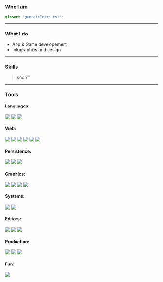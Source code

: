 ### Who I am 
```css
@insert 'genericIntro.txt';
```
---

### What I do
- App & Game developement
- Infographics and design
---

### Skills
> soon™
---

### Tools
#### Languages:
<img src="https://img.shields.io/badge/java-5382A1.svg?style=for-the-badge&logo=java&logoColor=white"/>
<img src="https://img.shields.io/badge/python-3776ab.svg?style=for-the-badge&logo=python&logoColor=white"/>
<img src="https://img.shields.io/badge/sql-f29111.svg?style=for-the-badge&logo=microsoftsqlserver&logoColor=white"/>

#### Web:
<img src="https://img.shields.io/badge/html-e44d26.svg?style=for-the-badge&logo=html5&logoColor=white"/>
<img src="https://img.shields.io/badge/css-264de4.svg?style=for-the-badge&logo=css3&logoColor=white"/>
<img src="https://img.shields.io/badge/sass-CD6799.svg?style=for-the-badge&logo=sass&logoColor=white"/>

<img src="https://img.shields.io/badge/javascript-f27a10.svg?style=for-the-badge&logo=javascript&logoColor=white"/>
<img src="https://img.shields.io/badge/typescript-3178c6.svg?style=for-the-badge&logo=typescript&logoColor=white"/>

<img src="https://img.shields.io/badge/json-000000.svg?style=for-the-badge&logo=json&logoColor=white"/>

#### Persistence:
<!--
#### Database:
<img src="https://img.shields.io/badge/oracle-C74634.svg?style=for-the-badge&logo=oracle&logoColor=white"/>
-->
<img src="https://img.shields.io/badge/mysql-00758f.svg?style=for-the-badge&logo=mysql&logoColor=white"/>
<img src="https://img.shields.io/badge/mariadb-1f305f.svg?style=for-the-badge&logo=mariadb&logoColor=white"/>
<img src="https://img.shields.io/badge/postgres-336791.svg?style=for-the-badge&logo=postgresql&logoColor=white"/>

#### Graphics:
<!--
Not sure about the coloring yet
<img src="https://img.shields.io/badge/illustrator-FF9A00.svg?style=for-the-badge&logo=adobeillustrator&logoColor=white"/>
-->
<img src="https://img.shields.io/badge/illustrator-330000.svg?style=for-the-badge&logo=adobeillustrator&logoColor=white"/>
<img src="https://img.shields.io/badge/photoshop-001E36.svg?style=for-the-badge&logo=adobephotoshop&logoColor=white"/>

<img src="https://img.shields.io/badge/indesign-49021F.svg?style=for-the-badge&logo=adobeindesign&logoColor=white"/>
<img src="https://img.shields.io/badge/after_effects-00005B.svg?style=for-the-badge&logo=adobeaftereffects&logoColor=white"/>

#### Systems:
<img src="https://img.shields.io/badge/windows-0078d4.svg?style=for-the-badge&logo=windows&logoColor=white"/>
<img src="https://img.shields.io/badge/linux-003764.svg?style=for-the-badge&logo=linux&logoColor=white"/>

#### Editors:
<img src="https://img.shields.io/badge/eclipse-F7941E.svg?style=for-the-badge&logo=eclipseide&logoColor=white"/>
<img src="https://img.shields.io/badge/vscode-0065A9.svg?style=for-the-badge&logo=visualstudiocode&logoColor=white"/>
<img src="https://img.shields.io/badge/pycharm-1bd88a.svg?style=for-the-badge&logo=pycharm&logoColor=white"/>

#### Production:
<img src="https://img.shields.io/badge/git-f05133.svg?style=for-the-badge&logo=git&logoColor=white"/>
<img src="https://img.shields.io/badge/maven-b11a51.svg?style=for-the-badge&logo=apachemaven&logoColor=white"/>

<img src="https://img.shields.io/badge/spring-5fb832.svg?style=for-the-badge&logo=spring&logoColor=white"/>

<!--
<img src="https://img.shields.io/badge/docker-394d54.svg?style=for-the-badge&logo=docker&logoColor=white"/>
<img src="https://img.shields.io/badge/kubernetes-326ce5.svg?style=for-the-badge&logo=kubernetes&logoColor=white"/>

#### Servers:
<img src="https://img.shields.io/badge/tomcat-d1a41a.svg?style=for-the-badge&logo=apachetomcat&logoColor=white"/>
-->

<!---->
#### Fun:
<img src="https://img.shields.io/badge/godot-478cbf.svg?style=for-the-badge&logo=godotengine&logoColor=white"/>

<!--
<img src="https://img.shields.io/badge/Curriculum_Vitae-blue.svg?style=for-the-badge&logo=🌱&logoColor=white"/>
-->

